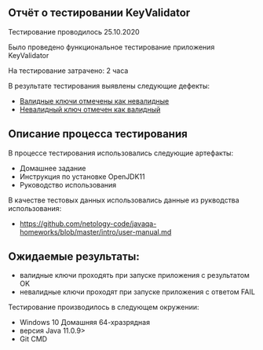 ## Отчёт о тестировании KeyValidator

Тестирование проводилось 25.10.2020

Было проведено функциональное тестирование приложения KeyValidator 

На тестирование затрачено: 2 часа

В результате тестирования выявлены следующие дефекты:

* [Валидные ключи отмечены как невалидные](https://github.com/MariyaGrishkova/Validator/issues/1#issue-729045875)
* [Невалидный ключ отмечен как валидный](https://github.com/MariyaGrishkova/Validator/issues/3#issue-729048700)

## Описание процесса тестирования

В процессе тестирования использовались следующие артефакты:

* Домашнее задание
* Инструкция по установке OpenJDK11
* Руководство использования 


В качестве тестовых данных использовались данные из рукводства использования:
* https://github.com/netology-code/javaqa-homeworks/blob/master/intro/user-manual.md


## Ожидаемые результаты:
* валидные ключи проходять при запуске приложения с результатом OK
* невалидные ключи проходят при запуске приложения с ответом FAIL

Тестирование производилось в следующем окружении:

* Windows 10 Домашняя 64-хразрядная
* версия Java 11.0.9>
* Git CMD